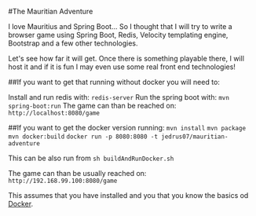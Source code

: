 #The Mauritian Adventure

I love Mauritius and Spring Boot... So I thought that I will try to write a browser game using Spring Boot, Redis,
Velocity templating engine, Bootstrap and a few other technologies.

Let's see how far it will get. Once there is something playable there, I will host it and if it is fun I may even
use some real front end technologies!

##If you want to get that running without docker you will need to:

Install and run redis with:
`redis-server`
Run the spring boot with:
`mvn spring-boot:run`
The game can than be reached on:
`http://localhost:8080/game`

##If you want to get the docker version running:
`mvn install`
`mvn package`
`mvn docker:build`
`docker run -p 8080:8080 -t jedrus07/mauritian-adventure`

This can be also run from `sh buildAndRunDocker.sh`

The game can than be usually reached on:
`http://192.168.99.100:8080/game`

This assumes that you have installed and you that you know the basics od [Docker](https://docs.docker.com/).
